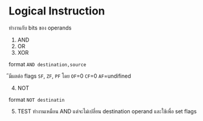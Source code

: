 # Logical Instruction

ทำงานกับ bits ของ operands

1. AND
2. OR
3. XOR

format `AND destination,source`

ีมีผลต่อ flags `SF`, `ZF`, `PF` โดย `OF`=0 `CF`=0 `AF`=undifined


4. NOT

format `NOT destinatin`

5. TEST ทำงานเหมือน AND แต่จะไม่เปลี่ยน destination operand และใช้เพื่อ set flags
